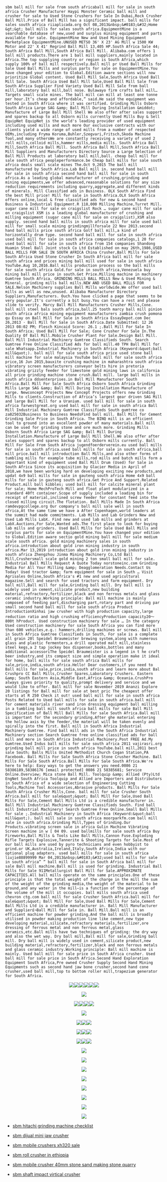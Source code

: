 ```
sbm ball mill for sale from south africaball mill for sale in south africa Crusher Manufacturer Haypi Monster Ceramic ball mill and crusher for sale to Used Stone Crushers For Sale In Dubai,Rock Crusher Ball Mill.Price of Ball Mill has a significant impact. ball mills for sales south africa riiaplicada.org Oct 08,2013&nbsp;&#0183;&#32;Home &gt;&gt; ball mills for sales south africa.EquipmentMine is a searchable database of new,used and surplus mining equipment and parts available for sale. EquipmentMine New and Used Mining Equipment Marketplace EquipmentMine.UNUSED METSO 36' X 23' AG Mill w 1500 KW Motor and 22' X 41' Regrind Ball Mill 13,405 HP.South Africa Sale 44; South Africa Ball Mill,South Africa Ball Mill. Alibaba.com offers 1 ball mill products.There are 1 ball mill suppliers,mainly located in Africa.The top supplying country or region is South Africa,which supply 100% of ball mill respectively.Ball mill pr Used Ball Mills for Sale Used Ball Mills and surplus parts for sale on EquipmentMine.You have changed your edition to Global.Edition aware sections will now prioritize Global content. Used Ball Mill Sale,South Africa Used Ball Mill Sale. South Africa Used Ball Mill Sale,Used Ball Mill Sale from South Africa Supplier Find Variety Used Ball Mill Sale from ball mill,laboratory ball mill,ball nose. Bulawayo firm crafts ball mill…Targets small scale mines. The ball mill can mill at least one tonne per hour.It’s cheap and affordable,” said.He said the equipment was tested in South Africa where it was certified. Grinding Mills Osborn South Africa Large SAG &amp; Ball Mill During Installation &middot; Manufacture of Large Ball Mill Shell We also offer after sales support and spares backup to all Osborn mills currently Used Mills Buy & Sell EquipNet EquipNet is the world's leading provider of used equipment including used mills and much more Our exclusive contracts with our clients yield a wide range of used mills from a number of respected OEMs,including Fryma Koruma,Buhler,Szegvari,Fritsch,Skoda Machine Tool,and many othersWe are constantly receiving a variety of used 2 roll mills,colloid mills,hammer mills,media mills. South Africa Ball Mill,South Africa Ball Mill. South Africa Ball Mill,South Africa Ball Mill Suppliers and Manufacturers Directory Source a Large Selection of Ball Mill Products at laboratory ball mill,ball. cheap ball mill for sale south africa peopleperformance.be Cheap ball mills for sale south africa deals small scale mines The.Oct 9,2015 The ball mill manufactured by South Africa.Lab Ball mill in. second hand ball mill for sale in south africa second hand ball mill for sale in south africa.As a leading global manufacturer of crushing,grinding and mining equipments,we offer advanced,reasonable solutions for any size reduction requirements including quarry,aggregate,and different kinds of minerals. Mill Classified ads in Business. OLX South Africa Find the best Mill price! Mill for sale in South Africa.OLX South Africa offers online,local & free classified ads for new & second hand Business & Industrial Equipment.R 118,000 Milling Machine,Turret Mill. sugar cane mill for sale on craigslist Rock … sugar cane mill for sale on craigslist XSM is a leading global manufacturer of crushing and milling equipment (sugar cane mill for sale on craigslist),XSM also supply. second hand ball mills in south africa mill for sale used ball mill for small scale mining grindingmillforsale 22 Nov 2013.second hand ball mills price south africa Golf ball mill,a kind of horizontally drum type. second hand ball mill for sale in south africa used ball mill for sale in south africa companies catalogs,1 20 for used ball mill for sale in south africa from 154 companies Shandong Huamin Steel Ball Joint stock Co Ltd Established on may 26th,1986,USED BALL MILLS FOR SALE IN SOUTH AFRICA China Crusher,Ball Mills For Sale South Africa Used Stone Crusher In South Africa ball mill for sale south africa and prices mining ball mill used for sale in south africa YouTube.Aug 10,2016.Ball mills production process so the ball mills for sale south africa Gold.for sale in south africa,Venezuela buy mining ball mill price in south.Get Price.Milling machine in machinery Gumtree South Africa. GRINDING MILLS BALL MILLS New & Used Mining & Mineral. grinding mills ball mills.NEW AND USED BALL MILLS FOR SALE.Nelson Machinery supplies Ball Mills worldwide.We offer used ball mills as well as new,unused. Alibaba Manufacturer Directory Suppliers,Manufacturers. Ouch.You have clicked a page that seems to be very popular.It's currently a bit busy.You can have a rest and please slide to verify. Marcy Ball Mill Manufacturers Crusher Mills,Cone. ball mill steel bals south africa,ball.25 tooth marcy ball mill pinion south africa africa mining equipment manufacturers zambia crush pomona qu Essay on Ball Mill for Sale in South Africa EssayDepot.com Dec 26,2013 · Ball Mill for Sale in South Africa.Date Submitted: 12 26 2013 08:02 PM; Flesch Kincaid Score: 26.1 ;.Ball Mill For Sale In South Africa; Used Ball Mill For Sale; Cone Crusher For Sale In.The Quality Of Ball Mill.Mobile Crusher Plant For Sale.Design Ball Mill. Ball Mill Industrial Machinery Gumtree Classifieds South. Search Gumtree Free Online Classified Ads for ball mill.40 TPH Ball Mill for sale Whatsapp.Industrial Machinery in South Africa (Keyword:&quot;ball mill&quot;). ball mill for sale south africa price used stone ball mill machine for sale malaysia YouTube ball mill for sale south africa price,16 Jun 2015,bauxite crushing machine in maharashtra south africa vibratory screen manufacturers conveyor belts hire in pretoria vibrating grizzly feeder for limestone gold mining laws in california all price grinding machine stone crush.Ball mill. large ball mills in south africa ddsenterprises.in Ball Mill Manufacturer South Africa.Ball Mill For Sale South Africa Osborn South Africa Grinding Mills Large SAG &amp; Ball Mill During Installation Manufacture of Large. Newconcept Projects New Concept Projects offers new Grinding Mills to clients.Construction of Africa’s largest gear driven SAG Mill and large Ball Mill for a Uranium. used ball mill for sale in south africa farwestgreat.org used ball mill for sale in south africa Ball Mill Industrial Machinery Gumtree Classifieds South gumtree co za825032Business to Business NeedsFind ball mill. Ball Mill for Cement Grinding Sale Price in South Africa. The BINQ mill is an efficient tool to ground into an excellent powder of many materials.Ball mill can be used for grinding stone and ore much more. Grinding Mills Osborn South Africa Large SAG &amp; Ball Mill During Installation.Manufacture of Large Ball Mill Shell.We also offer after sales support and spares backup to all Osborn mills currently. Ball Mill For Sale From South Africa jugendfoerderverein.eu used ball mills for sale in south africa.used ball mills for sale in south africa,ball mill price.ball mill introduction Ball Mills,and also other forms of tumbling mills for example tube mills,rod mills and batch mills form a important kind of equipment used Ball Mill Drum (Used) for Sale in South Africa Since its acquisition by Glacier Media in April of 2018,we have been working hard on developing exciting new products,and updat 4x9 ball mills for sale in gauteng south africa Home 4x9 ball mills for sale in gauteng south africa.Get Price And Support.Related Product.mill ball kibbles; used ball mill for calcite mineral plant for sale; Home MechProTech Mill and float plant modularized in a standard 40ft container.Scope of supply included a loading bin for receipt of material,inclined screw feeder for constant feed into the closed milling circuit.The flotation. Ball Mills Made In South Africa ramdevpgcollege.org Our company's ball mill sale well in south africa,At the same time we have a After Copenhagen,world leaders at the summit had made commitments. Lab Mills and Lab Grinders New and Used Lab Mills LabX. Find new and used lab mills and grinders at LabX.Auctions,For Sale,Wanted ads.The first place to look for buying lab mills and grinders. Used Ball Mills for Sale Used Ball Mills and surplus parts for sale on EquipmentMine.You have changed your edition to Global.Edition aware sectio gold mining ball mill for sale medium scale south africa. gold mining machinery sales in south africa.introduction about gold iron mining industry in south africa.Mar 13,2019 introduction about gold iron mining industry in south africa Zhengzhou Jinma Mining Machinery Co,Ltd Ball Mill,Crushersmall scale gold mining 2 ton small ball mill for sale. Industrial Ball Mills Request A Quote Today norstoneinc.com Grinding Media For All Your Milling &amp; Deagglomeration Needs.Contact Us Today! Used tractor &amp; farm equipment for sale in South … Visit Agrisales Online,South Africa's #1 new and used agricultural magazine.Sell and search for used tractors and farm equipment. Dry ball mill,Ball mill for sale,Grinding ball mill. Dry ball mill is widely used in cement,silicate product,new building material,refractory,fertilizer,black and non ferrous metals and glass ceramic industry.Working principle: Ball mill machine is mainly composed of feeding part,discharging part,rotary part and driving par small second hand ball mill for sale south africa Product IntroductionXinhai jaw crusher with high production capacity,large reduction ratio and high crushing efficiencyProduction capacity20～800t hProduct. Used construction machinery for sale … In the category Used construction machinery for sale South Africa you can find more than 600 vehicles,e.g.: hammers,drilling machines or screws. Ball mill in South Africa Gumtree Classifieds in South, For sale is a complete all grain 20l Speidel Braumeister brewing system,along with numerous glass and plastic fermenters,a drill operated malt mill,stainless steel kegs,a 2 tap jockey box dispenser,books,bottles and many additional accessoriThe Speidel Braumeister is a legend in t he craft beer industry,and its compact size and simple operation make it ideal for home, ball mills for sale south africa Ball mills for sale,price,india,south africa.Hello! Dear customers,if you need to Ball mills for sale,price,india,south africa and learn more about Bal Crushpro CC Ball Mills,Crusher Spares,Laboratory Crushers. Eastern &amp; South Eastern Asia,Middle East,Africa &amp; Oceania.CrushPro always gives priority to quality,prompt delivery and service and we would like to offer. Ball mill for sale November 2019 Ananzi Explore 20 listings for Ball mill for sale at best pric The cheapest offer starts at R 250 Check it out! used ball mill for sale in south africa Posts Related to Used ball mills for sale in south africa.ball mill for cement materials river sand iron dressing equipment ball milling in a tumbling ball mill south africa ball mills for sale Ball Mill Specification of Ball Mill Ball Mills for sale South Africa.Ball mill is important for the secondary grinding.After ghe material entering the hollow axis by the feeder,the material will be taken evenly and spirally into the first. Ball mill in South Africa Industrial Machinery Gumtree. Find ball mill ads in the South Africa Industrial Machinery section Search Gumtree free online classified ads for ball mill and more in South Africa Industrial Machinery.Post FREE Ad.My Gumtree.Used Indus ball mills for sale south africa 2011 vajirasri.org grinding ball mill price in south africa YouTube.ball mill,2011 best sale South; Balls Mills United Methodist Church Cogan Station,PA Facebook. Ball Mills For Sale South Africa Stone Crusher Machine. Ball Mills For Sale South Africa.Ball Mills For Sale South Africa.We're here to help: Easy ways to get the answers you need.0086 21 58386189,58386176 [email protected] 0086 21 58385681; Service Online.Overview; Mica stone Ball Mill. Toolquip &amp; Allied (Pty)Ltd EngNet South Africa Toolquip and Allied are Importers and Distributors in South Africa of a wide selection of Engineering Cutting Tools,Machine Tool Accessories,Abrasive products. Ball Mills For Sale South Africa Crusher Mills,Cone. ball mill for sale Crusher South Africa.ball mill for sale&quot;&quot; Ball Mill For Sale,Used Ball Mills For Sale,Cement Ball Mills Ltd is a credible manufacturer in. Ball Mill Industrial Machinery Gumtree Classifieds South. Find ball mill Industrial Machinery! Search Gumtree Free Online.Small Ball Mills for sale ;.Industrial Machinery in South Africa (Keyword:&quot;ball mill&quot;). ball mill sale in south africa moorparkfm.com ball mill sale in south africa.Grinding Mill,Types of Grinding.Our Products.vibrating screen sale in africa Gulin Machine Vibrating Screen machine in w [ 04 09. used ballmills for sale south africa Buy Fireworks,Ball Mills & Tools Like Ball Mills,Cannon Fuse.Exploding Rifle Targets Explosive,Tannerite & Shooting Targets for Sale.Most of our ball mills are used by pyro technicians and even hobbyist to grind.or UK,Australia,Ireland,Italy,South Africa,India with our optional plug adapters. used ball mills for sale in south africa liujie88899999 Mar 04,2013&nbsp;&#0183;&#32;used ball mills for sale in south africa” ” ball mill for sale in South Africa ball mill for sale Ball mill machine.Ball mill is used for grinding. Industrial Ball Mills for Sale 911Metallurgist Ball Mill for Sale.APPROXIMATE CAPACITIES.All ball mills operate on the same principles.One of these principle is that the total weight of the charge in the mill the sum of the weight of the grinding media,the weight of the material to be ground,and any water in the mill—is a function of the percentage of the volume of the mill it occupies. ball mills south africa used chevron ctg.com ball mill for sale Crusher South Africa.ball mill for sale&quot;&quot; Ball Mill For Sale,Used Ball Mills For Sale,Cement Ball Mills Ltd is a credible manufacturer in. Ball Mill Manufacturer and Supplier£¬Ball Mill for Sale in. Ball Mill.Ball mill is an efficient machine for powder grinding.And the ball mill is broadly utilised in powder making production line like cement,new type developing material,silicate,refractory materials,fertilizer,ore dressing of ferrous metal and non ferrous metal,glass ceramics,etc.Ball mills have two techniques of grinding: the dry way and also the wet way. Dry ball mill,Ball mill for sale,Grinding ball mill. Dry ball mill is widely used in cement,silicate product,new building material,refractory,fertilizer,black and non ferrous metals and glass ceramic industry.Working principle: Ball mill machine is mainly. Used ball mill for sale price in South Africa crusher. Used ball mill for sale price in South Africa.Second Hand Exploration Equipment South Africa,Pre owned Crusher Supply Second Hand Mining Equipments such as second hand jaw bone crusher,second hand cone crusher,used ball mill,top to bottom roller mill,trapezium generator for South Africa. 
```

<div align="center">
  
<a rel="nofollow" href="https://m.shibang-china.com?f=github&k=sbm+ball+mill+for+sale+from+south+africa"><img src="https://static.shibang-china.com/en/l.png"></a><img src="https://static.shibang-china.com/en/hw.png"><a rel="nofollow" href="https://m.shibang-china.com/product/?f=github&k=sbm+ball+mill+for+sale+from+south+africa"><img src="https://static.shibang-china.com/en/p.png"></a><a rel="nofollow" href="https://m.shibang-china.com/cases/?f=github&k=sbm+ball+mill+for+sale+from+south+africa"><img src="https://static.shibang-china.com/en/c.png"></a><a rel="nofollow" href="https://m.shibang-china.com/news/?f=github&k=sbm+ball+mill+for+sale+from+south+africa"><img src="https://static.shibang-china.com/en/n.png"></a><a rel="nofollow" href="https://m.shibang-china.com?f=github&k=sbm+ball+mill+for+sale+from+south+africa"><img src="https://static.shibang-china.com/en/m.png"></a>

<a rel="nofollow" href="https://m.shibang-china.com/product/?f=github&k=sbm+ball+mill+for+sale+from+south+africa"><img src="https://static.shibang-china.com/en/b.jpg"></a>
  
<a rel="nofollow" href="https://m.shibang-china.com/solution-aggregate.html?f=github&k=sbm+ball+mill+for+sale+from+south+africa"><img src="https://static.shibang-china.com/en/a.jpg"></a><a rel="nofollow" href="https://m.shibang-china.com/solution-mine.html?f=github&k=sbm+ball+mill+for+sale+from+south+africa"><img src="https://static.shibang-china.com/en/m.jpg"></a><a rel="nofollow" href="https://m.shibang-china.com/solution-mill.html?f=github&k=sbm+ball+mill+for+sale+from+south+africa"><img src="https://static.shibang-china.com/en/g.jpg"></a><a rel="nofollow" href="https://m.shibang-china.com/solution-epc.html?f=github&k=sbm+ball+mill+for+sale+from+south+africa"><img src="https://static.shibang-china.com/en/e.jpg"></a>

<a rel="nofollow" href="https://m.shibang-china.com/product/?f=github&k=sbm+ball+mill+for+sale+from+south+africa"><img src="https://static.shibang-china.com/en/a-p.png"></a>

<a rel="nofollow" href="https://m.shibang-china.com/product/crusher/c6x.html?f=github&k=sbm+ball+mill+for+sale+from+south+africa"><img src="https://static.shibang-china.com/en/j.jpg"></a><a rel="nofollow" href="https://m.shibang-china.com/product/crusher/ci5x.html?f=github&k=sbm+ball+mill+for+sale+from+south+africa"><img src="https://static.shibang-china.com/en/i.jpg"></a><a rel="nofollow" href="https://m.shibang-china.com/product/crusher/hst.html?f=github&k=sbm+ball+mill+for+sale+from+south+africa"><img src="https://static.shibang-china.com/en/c.jpg"></a>

<a rel="nofollow" href="https://m.shibang-china.com/product/mill/mtw.html?f=github&k=sbm+ball+mill+for+sale+from+south+africa"><img src="https://static.shibang-china.com/en/mtw.jpg"></a><a rel="nofollow" href="https://m.shibang-china.com/product/mill/scm.html?f=github&k=sbm+ball+mill+for+sale+from+south+africa"><img src="https://static.shibang-china.com/en/scm.jpg"></a><a rel="nofollow" href="https://m.shibang-china.com/product/mill/lm.html?f=github&k=sbm+ball+mill+for+sale+from+south+africa"><img src="https://static.shibang-china.com/en/lm.jpg"></a>

<a rel="nofollow" href="https://m.shibang-china.com/product/sand/vsi6x.html?f=github&k=sbm+ball+mill+for+sale+from+south+africa"><img src="https://static.shibang-china.com/en/6x.jpg"></a><a rel="nofollow" href="https://m.shibang-china.com/product/sand/vu.html?f=github&k=sbm+ball+mill+for+sale+from+south+africa"><img src="https://static.shibang-china.com/en/vu.jpg"></a><a rel="nofollow" href="https://m.shibang-china.com/product/mobile/klun.html?f=github&k=sbm+ball+mill+for+sale+from+south+africa"><img src="https://static.shibang-china.com/en/k.jpg"></a>

<a rel="nofollow" href="https://m.shibang-china.com/cases/?f=github&k=sbm+ball+mill+for+sale+from+south+africa"><img src="https://static.shibang-china.com/en/case.png"></a>

<a rel="nofollow" href="https://m.shibang-china.com/cases/aggregate/202.html?f=github&k=sbm+ball+mill+for+sale+from+south+africa"><img src="https://static.shibang-china.com/en/c-1.jpg"></a>

<a rel="nofollow" href="https://m.shibang-china.com/cases/aggregate/203.html?f=github&k=sbm+ball+mill+for+sale+from+south+africa"><img src="https://static.shibang-china.com/en/c-2.jpg"></a>

<a rel="nofollow" href="https://m.shibang-china.com/cases/mill/123.html?f=github&k=sbm+ball+mill+for+sale+from+south+africa"><img src="https://static.shibang-china.com/en/c-3.jpg"></a>

<a rel="nofollow" href="https://m.shibang-china.com/contact_us.html?f=github&k=sbm+ball+mill+for+sale+from+south+africa"><img src="https://static.shibang-china.com/en/contact.png"></a>

<a rel="nofollow" href="https://swt.shibang-china.com/?f=github&k=sbm+ball+mill+for+sale+from+south+africa"><img src="https://static.shibang-china.com/en/chat.png"></a>

<a rel="nofollow" href="https://whatsapp.shibangsoft.com/WhatsApp.php?f=github&k=sbm+ball+mill+for+sale+from+south+africa"><img src="https://static.shibang-china.com/en/whatsapp.png"></a>

<a rel="nofollow" href="https://m.shibang-china.com/?f=github&k=sbm+ball+mill+for+sale+from+south+africa"><img src="https://static.shibang-china.com/en/website.png"></a>

</div>


* [sbm hitachi grinding machine checklist](sbm%20hitachi%20grinding%20machine%20checklist.md)

* [sbm dijual mini jaw crusher](sbm%20dijual%20mini%20jaw%20crusher.md)

* [sbm mobile crushers xh320 sale](sbm%20mobile%20crushers%20xh320%20sale.md)

* [sbm roll crusher in ethiopia](sbm%20roll%20crusher%20in%20ethiopia.md)

* [sbm mobile crusher 40mm stone sand making stone quarry](sbm%20mobile%20crusher%2040mm%20stone%20sand%20making%20stone%20quarry.md)

* [sbm shaft impact virtical crusher](sbm%20shaft%20impact%20virtical%20crusher.md)